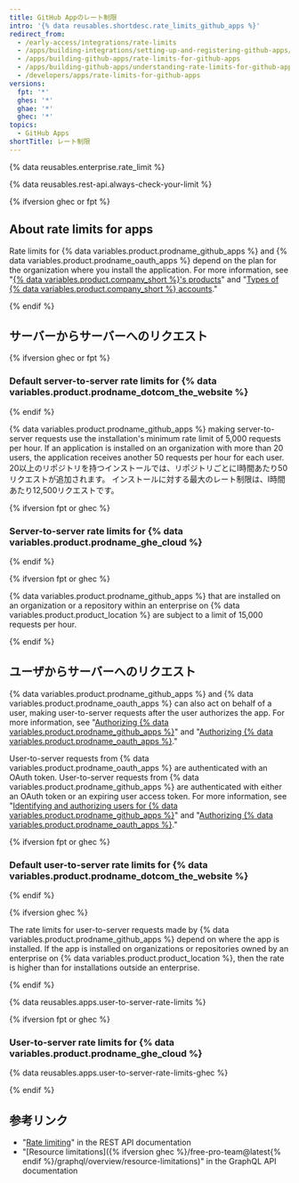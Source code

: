 ```yaml
---
title: GitHub Appのレート制限
intro: '{% data reusables.shortdesc.rate_limits_github_apps %}'
redirect_from:
  - /early-access/integrations/rate-limits
  - /apps/building-integrations/setting-up-and-registering-github-apps/about-rate-limits-for-github-apps
  - /apps/building-github-apps/rate-limits-for-github-apps
  - /apps/building-github-apps/understanding-rate-limits-for-github-apps
  - /developers/apps/rate-limits-for-github-apps
versions:
  fpt: '*'
  ghes: '*'
  ghae: '*'
  ghec: '*'
topics:
  - GitHub Apps
shortTitle: レート制限
---
```


{% data reusables.enterprise.rate_limit %}

{% data reusables.rest-api.always-check-your-limit %}

{% ifversion ghec or fpt %}

## About rate limits for apps

Rate limits for {% data variables.product.prodname_github_apps %} and {% data variables.product.prodname_oauth_apps %} depend on the plan for the organization where you install the application. For more information, see "[{% data variables.product.company_short %}'s products](/get-started/learning-about-github/githubs-products)" and "[Types of {% data variables.product.company_short %} accounts](/get-started/learning-about-github/types-of-github-accounts#organization-accounts)."

{% endif %}

## サーバーからサーバーへのリクエスト

{% ifversion ghec or fpt %}

### Default server-to-server rate limits for {% data variables.product.prodname_dotcom_the_website %}

{% endif %}

{% data variables.product.prodname_github_apps %} making server-to-server requests use the installation's minimum rate limit of 5,000 requests per hour. If an application is installed on an organization with more than 20 users, the application receives another 50 requests per hour for each user. 20以上のリポジトリを持つインストールでは、リポジトリごとにⅠ時間あたり50リクエストが追加されます。 インストールに対する最大のレート制限は、Ⅰ時間あたり12,500リクエストです。

{% ifversion fpt or ghec %}

### Server-to-server rate limits for {% data variables.product.prodname_ghe_cloud %}

{% endif %}

{% ifversion fpt or ghec %}

{% data variables.product.prodname_github_apps %} that are installed on an organization or a repository within an enterprise on {% data variables.product.product_location %} are subject to a limit of 15,000 requests per hour.

{% endif %}

## ユーザからサーバーへのリクエスト

{% data variables.product.prodname_github_apps %} and {% data variables.product.prodname_oauth_apps %} can also act on behalf of a user, making user-to-server requests after the user authorizes the app. For more information, see "[Authorizing {% data variables.product.prodname_github_apps %}](/authentication/keeping-your-account-and-data-secure/authorizing-github-apps)" and "[Authorizing {% data variables.product.prodname_oauth_apps %}](/authentication/keeping-your-account-and-data-secure/authorizing-oauth-apps)."

User-to-server requests from {% data variables.product.prodname_oauth_apps %} are authenticated with an OAuth token. User-to-server requests from {% data variables.product.prodname_github_apps %} are authenticated with either an OAuth token or an expiring user access token. For more information, see "[Identifying and authorizing users for {% data variables.product.prodname_github_apps %}](/developers/apps/building-github-apps/identifying-and-authorizing-users-for-github-apps#identifying-and-authorizing-users-for-github-apps)" and "[Authorizing {% data variables.product.prodname_oauth_apps %}](/developers/apps/building-oauth-apps/authorizing-oauth-apps)."

{% ifversion fpt or ghec %}

### Default user-to-server rate limits for {% data variables.product.prodname_dotcom_the_website %}

{% endif %}

{% ifversion ghec %}

The rate limits for user-to-server requests made by {% data variables.product.prodname_github_apps %} depend on where the app is installed. If the app is installed on organizations or repositories owned by an enterprise on {% data variables.product.product_location %}, then the rate is higher than for installations outside an enterprise.

{% endif %}

{% data reusables.apps.user-to-server-rate-limits %}

{% ifversion fpt or ghec %}

### User-to-server rate limits for {% data variables.product.prodname_ghe_cloud %}

{% data reusables.apps.user-to-server-rate-limits-ghec %}

{% endif %}

## 参考リンク

- "[Rate limiting](/rest/overview/resources-in-the-rest-api#rate-limiting)" in the REST API documentation
- "[Resource limitations]({% ifversion ghec %}/free-pro-team@latest{% endif %}/graphql/overview/resource-limitations)" in the GraphQL API documentation
